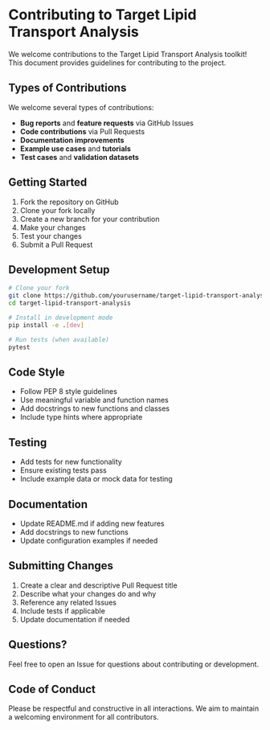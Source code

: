 # Contributing to Target Lipid Transport Analysis

We welcome contributions to the Target Lipid Transport Analysis toolkit! This document provides guidelines for contributing to the project.

## Types of Contributions

We welcome several types of contributions:

- **Bug reports** and **feature requests** via GitHub Issues
- **Code contributions** via Pull Requests
- **Documentation improvements**
- **Example use cases** and **tutorials**
- **Test cases** and **validation datasets**

## Getting Started

1. Fork the repository on GitHub
2. Clone your fork locally
3. Create a new branch for your contribution
4. Make your changes
5. Test your changes
6. Submit a Pull Request

## Development Setup

```bash
# Clone your fork
git clone https://github.com/yourusername/target-lipid-transport-analysis.git
cd target-lipid-transport-analysis

# Install in development mode
pip install -e .[dev]

# Run tests (when available)
pytest
```

## Code Style

- Follow PEP 8 style guidelines
- Use meaningful variable and function names
- Add docstrings to new functions and classes
- Include type hints where appropriate

## Testing

- Add tests for new functionality
- Ensure existing tests pass
- Include example data or mock data for testing

## Documentation

- Update README.md if adding new features
- Add docstrings to new functions
- Update configuration examples if needed

## Submitting Changes

1. Create a clear and descriptive Pull Request title
2. Describe what your changes do and why
3. Reference any related Issues
4. Include tests if applicable
5. Update documentation if needed

## Questions?

Feel free to open an Issue for questions about contributing or development.

## Code of Conduct

Please be respectful and constructive in all interactions. We aim to maintain a welcoming environment for all contributors.